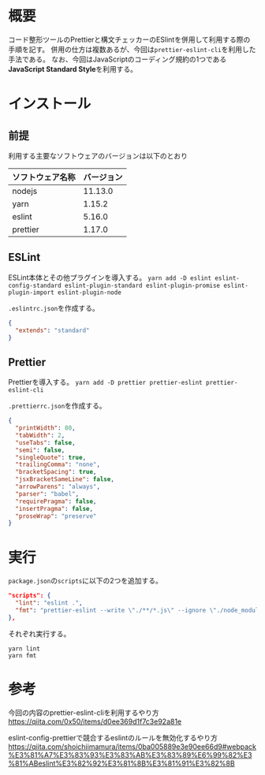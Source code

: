 # 概要
コード整形ツールのPrettierと構文チェッカーのESlintを併用して利用する際の手順を記す。
併用の仕方は複数あるが、今回は`prettier-eslint-cli`を利用した手法である。
なお、今回はJavaScriptのコーディング規約の1つである**JavaScript Standard Style**を利用する。

# インストール

## 前提
利用する主要なソフトウェアのバージョンは以下のとおり

ソフトウェア名称 | バージョン |
-----------|-----------|
nodejs | 11.13.0 |
yarn | 1.15.2 |
eslint | 5.16.0 |
prettier | 1.17.0 |

## ESLint

ESLint本体とその他プラグインを導入する。
`yarn add -D eslint eslint-config-standard eslint-plugin-standard eslint-plugin-promise eslint-plugin-import eslint-plugin-node`

`.eslintrc.json`を作成する。
```json
{
  "extends": "standard"
}
```

## Prettier

Prettierを導入する。
`yarn add -D prettier prettier-eslint prettier-eslint-cli`

`.prettierrc.json`を作成する。
```json
{
  "printWidth": 80,
  "tabWidth": 2,
  "useTabs": false,
  "semi": false,
  "singleQuote": true,
  "trailingComma": "none",
  "bracketSpacing": true,
  "jsxBracketSameLine": false,
  "arrowParens": "always",
  "parser": "babel",
  "requirePragma": false,
  "insertPragma": false,
  "proseWrap": "preserve"
}
```

# 実行

`package.json`の`scripts`に以下の2つを追加する。
```json
"scripts": {
  "lint": "eslint .",
  "fmt": "prettier-eslint --write \"./**/*.js\" --ignore \"./node_modules/**\""
},
```

それぞれ実行する。
```shell
yarn lint
yarn fmt
```

# 参考
今回の内容のprettier-eslint-cliを利用するやり方
https://qiita.com/0x50/items/d0ee369d1f7c3e92a81e

eslint-config-prettierで競合するeslintのルールを無効化するやり方
https://qiita.com/shoichiimamura/items/0ba005889e3e90ee66d9#webpack%E3%81%A7%E3%83%93%E3%83%AB%E3%83%89%E6%99%82%E3%81%ABeslint%E3%82%92%E3%81%8B%E3%81%91%E3%82%8B
